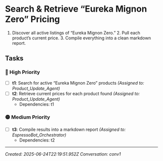 # Search & Retrieve “Eureka Mignon Zero” Pricing

1. Discover all active listings of “Eureka Mignon Zero.” 2. Pull each product’s current price. 3. Compile everything into a clean markdown report.

## Tasks

### 🔴 High Priority

- [ ] **t1**: Search for active “Eureka Mignon Zero” products _(Assigned to: Product_Update_Agent)_
- [ ] **t2**: Retrieve current prices for each product found _(Assigned to: Product_Update_Agent)_
  - Dependencies: t1

### 🟡 Medium Priority

- [ ] **t3**: Compile results into a markdown report _(Assigned to: EspressoBot_Orchestrator)_
  - Dependencies: t2


---
_Created: 2025-06-24T22:19:51.952Z_
_Conversation: conv1_
